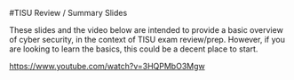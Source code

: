 #TISU Review / Summary Slides


These slides and the video below are intended to provide a basic overview of cyber security, in the context of TISU exam review/prep.  However, if you are looking to learn the basics, this could be a decent place to start.  

https://www.youtube.com/watch?v=3HQPMbO3Mgw
